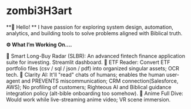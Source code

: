 # zombi3H3art
**👋 Hello! **
I have passion for exploring system design, automation, analytics, and building tools to solve problems aligned with Biblical truth.

**⚙️ What I’m Working On....**

🤖 Smart Long-Buy Radar (SLBR): An advanced fintech finance application suite for investing. Streamlit dashboard.
🧮 ETF Reader: Convert ETF portfolio files (csv / sql / json / pdf) into organized singular assets; OCR tech. 
:see_no_evil: Clarity AI: It'll "read" chats of humans; enables the human user-agent and PREVENTS miscommunication; CRM connection(Salesforce, AWS); No profiling of customers; Righteous AI and Biblical guidance integration policy (alt-bible onboarding too somehow).
:japanese_ogre: Anime Full Dive: Would work while live-streaming anime video; VR scene immersion.
